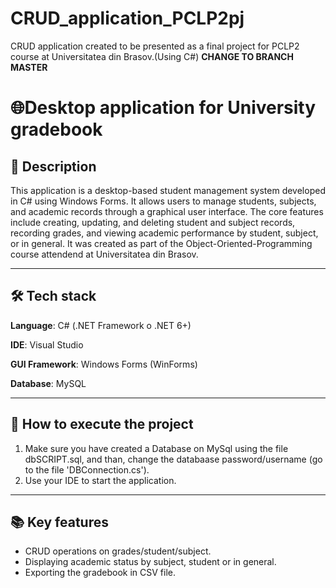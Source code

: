 # CRUD_application_PCLP2pj
CRUD application created to be presented as a final project for PCLP2 course at Universitatea din Brasov.(Using C#)
**CHANGE TO BRANCH MASTER**


# 🌐Desktop application for University gradebook

## 📌 Description
This application is a desktop-based student management system developed in C# using Windows Forms. It allows users to manage students, subjects, and academic records through a graphical user interface. The core features include creating, updating, and deleting student and subject records, recording grades, and viewing academic performance by student, subject, or in general.
It was created as part of the Object-Oriented-Programming course attendend at Universitatea din Brasov.

---

## 🛠️ Tech stack
**Language**: C# (.NET Framework o .NET 6+)

**IDE**: Visual Studio

**GUI Framework**: Windows Forms (WinForms)

**Database**: MySQL

---
## 🚀 How to execute the project

1. Make sure you have created a Database on MySql using the file dbSCRIPT.sql, and than, change the databaase password/username (go to the file 'DBConnection.cs').
2. Use your IDE to start the application.

---
## 📚 Key features
- CRUD operations on grades/student/subject.
- Displaying academic status by subject, student or in general.
- Exporting the gradebook in CSV file.

